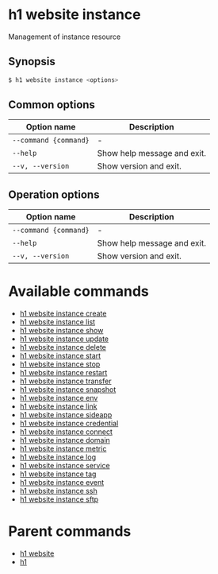 
# h1 website instance

Management of instance resource

## Synopsis

```bash
$ h1 website instance <options>
```

## Common options

| Option name               | Description                 |
| ------------------------- | --------------------------- |
| ```--command {command}``` | -                           |
| ```--help```              | Show help message and exit. |
| ```--v, --version```      | Show version and exit.      |

## Operation options

| Option name               | Description                 |
| ------------------------- | --------------------------- |
| ```--command {command}``` | -                           |
| ```--help```              | Show help message and exit. |
| ```--v, --version```      | Show version and exit.      |

# Available commands

* [h1 website instance create](./create/README.md)
* [h1 website instance list](./list/README.md)
* [h1 website instance show](./show/README.md)
* [h1 website instance update](./update/README.md)
* [h1 website instance delete](./delete/README.md)
* [h1 website instance start](./start/README.md)
* [h1 website instance stop](./stop/README.md)
* [h1 website instance restart](./restart/README.md)
* [h1 website instance transfer](./transfer/README.md)
* [h1 website instance snapshot](./snapshot/README.md)
* [h1 website instance env](./env/README.md)
* [h1 website instance link](./link/README.md)
* [h1 website instance sideapp](./sideapp/README.md)
* [h1 website instance credential](./credential/README.md)
* [h1 website instance connect](./connect/README.md)
* [h1 website instance domain](./domain/README.md)
* [h1 website instance metric](./metric/README.md)
* [h1 website instance log](./log/README.md)
* [h1 website instance service](./service/README.md)
* [h1 website instance tag](./tag/README.md)
* [h1 website instance event](./event/README.md)
* [h1 website instance ssh](./ssh/README.md)
* [h1 website instance sftp](./sftp/README.md)

# Parent commands

* [h1 website](./../README.md)
* [h1](./../../README.md)
